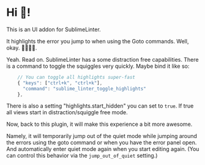 # Hi 👋!

This is an UI addon for SublimeLinter.

It highlights the error you jump to when using the Goto commands. Well, okay. 🤹‍♂️🤹‍♀️.

Yeah. Read on. SublimeLinter has a some distraction free capabilities. There is a command
to toggle the squiggles very quickly.  Maybe bind it like so:

```javascript
    // You can toggle all highlights super-fast
    { "keys": ["ctrl+k", "ctrl+k"],
      "command": "sublime_linter_toggle_highlights"
    },
```

There is also a setting "highlights.start_hidden" you can set to `true`.  If true
all views start in distraction/squiggle free mode.

Now, back to this plugin, it will make this experience a bit more awesome.

Namely, it will temporarily jump out of the quiet mode while jumping around the errors
using the goto command or when you have the error panel open. And automatically enter quiet
mode again when you start editing again. (You can control this behavior via the `jump_out_of_quiet` setting.)


